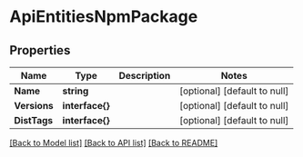 # ApiEntitiesNpmPackage

## Properties
Name | Type | Description | Notes
------------ | ------------- | ------------- | -------------
**Name** | **string** |  | [optional] [default to null]
**Versions** | **interface{}** |  | [optional] [default to null]
**DistTags** | **interface{}** |  | [optional] [default to null]

[[Back to Model list]](../README.md#documentation-for-models) [[Back to API list]](../README.md#documentation-for-api-endpoints) [[Back to README]](../README.md)


